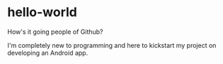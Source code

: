 # hello-world

How's it going people of Github?

I'm completely new to programming and here to kickstart my project on developing an Android app.
